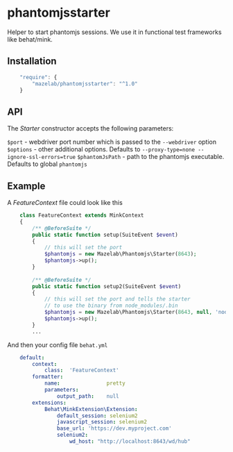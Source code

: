 phantomjsstarter
================

Helper to start phantomjs sessions. We use it in functional test frameworks like behat/mink.

Installation
------------
```javascript
    "require": {
        "mazelab/phantomjsstarter": "^1.0"
    }
```

API
---
The _Starter_ constructor accepts the following parameters:

`$port` - webdriver port number which is passed to the `--webdriver` option    
`$options` - other additional options. Defaults to `--proxy-type=none --ignore-ssl-errors=true`
`$phantomJsPath` - path to the phantomjs executable. Defaults to global `phantomjs`

Example
-------
A _FeatureContext_ file could look like this

```php
    class FeatureContext extends MinkContext
    {
        /** @BeforeSuite */
        public static function setup(SuiteEvent $event)
        {
            // this will set the port
            $phantomjs = new Mazelab\Phantomjs\Starter(8643);
            $phantomjs->up();
        }
        
        /** @BeforeSuite */
        public static function setup2(SuiteEvent $event)
        {
            // this will set the port and tells the starter
            // to use the binary from node_modules/.bin
            $phantomjs = new Mazelab\Phantomjs\Starter(8643, null, 'node_modules/.bin/phantomjs');
            $phantomjs->up();
        }
        ...
```
And then your config file `behat.yml`

```yaml
    default:
        context:
            class:  'FeatureContext'
        formatter:
            name:               pretty
            parameters:
                output_path:    null
        extensions:
            Behat\MinkExtension\Extension:
                default_session: selenium2
                javascript_session: selenium2
                base_url: 'https://dev.myproject.com'
                selenium2:
                    wd_host: "http://localhost:8643/wd/hub"
```